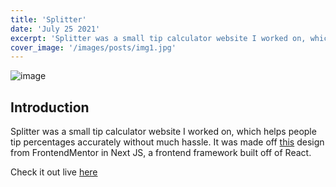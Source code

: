 ```yaml
---
title: 'Splitter'
date: 'July 25 2021'
excerpt: 'Splitter was a small tip calculator website I worked on, which helps people tip percentages accurately without much hassle...'
cover_image: '/images/posts/img1.jpg'
---
```

![image](/images/posts/splitter.png)

## Introduction

Splitter was a small tip calculator website I worked on, which helps people tip percentages accurately without much hassle.
It was made off [this](https://www.frontendmentor.io/challenges/tip-calculator-app-ugJNGbJUX) design from FrontendMentor in
Next JS, a frontend framework built off of React.

Check it out live [here](https://splittter.netlify.app)